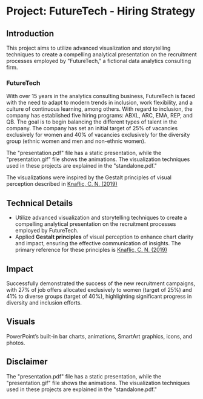 # Project: FutureTech - Hiring Strategy

## Introduction

This project aims to utilize advanced visualization and storytelling techniques to create a compelling analytical presentation on the recruitment processes employed by "FutureTech," a fictional data analytics consulting firm.

### FutureTech

With over 15 years in the analytics consulting business, FutureTech is faced with the need to adapt to modern trends in inclusion, work flexibility, and a culture of continuous learning, among others. With regard to inclusion, the company has established five hiring programs: ABXL, ARC, EMA, REP, and QB. The goal is to begin balancing the different types of talent in the company. The company has set an initial target of 25% of vacancies exclusively for women and 40% of vacancies exclusively for the diversity group (ethnic women and men and non-ethnic women).

The "presentation.pdf" file has a static presentation, while the "presentation.gif" file shows the animations. The visualization techniques used in these projects are explained in the "standalone.pdf."

The visualizations were inspired by the Gestalt principles of visual perception described in [Knaflic, C. N. (2019)](https://www-oreilly-com.libproxy.nbcc.ca/library/view/storytelling-with-data/9781119002253/)

## Technical Details
- Utilize advanced visualization and storytelling techniques to create a compelling analytical presentation on the recruitment processes employed by FutureTech.
- Applied **Gestalt principles** of visual perception to enhance chart clarity and impact, ensuring the effective communication of insights. The primary reference for these principles is [Knaflic, C. N. (2019)](https://www-oreilly-com.libproxy.nbcc.ca/library/view/storytelling-with-data/9781119002253/)

## Impact

Successfully demonstrated the success of the new recruitment campaigns, with 27% of job offers allocated exclusively to women (target of 25%) and 41% to diverse groups (target of 40%), highlighting significant progress in diversity and inclusion efforts.

## Visuals

PowerPoint’s built-in bar charts, animations, SmartArt graphics, icons, and photos. 


## Disclaimer
The "presentation.pdf" file has a static presentation, while the "presentation.gif" file shows the animations. The visualization techniques used in these projects are explained in the "standalone.pdf."
